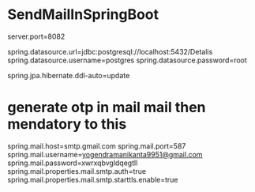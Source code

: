 # SendMailInSpringBoot
server.port=8082

spring.datasource.url=jdbc:postgresql://localhost:5432/Detalis
spring.datasource.username=postgres
spring.datasource.password=root

spring.jpa.hibernate.ddl-auto=update

# generate otp in mail mail then mendatory to this
spring.mail.host=smtp.gmail.com
spring.mail.port=587
spring.mail.username=yogendramanikanta9951@gmail.com
spring.mail.password=xwrxqbvgldqegtll
spring.mail.properties.mail.smtp.auth=true
spring.mail.properties.mail.smtp.starttls.enable=true
